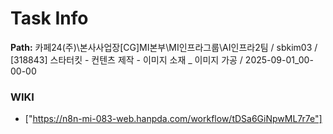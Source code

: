 # Task Info

**Path:** 카페24(주)\본사사업장\[CG]MI본부\MI인프라그룹\AI인프라2팀 / sbkim03 / [318843] 스타터킷 - 컨텐츠 제작 - 이미지 소재 _ 이미지 가공 / 2025-09-01_00-00-00

### WIKI
- ["https://n8n-mi-083-web.hanpda.com/workflow/tDSa6GiNpwML7r7e"]

